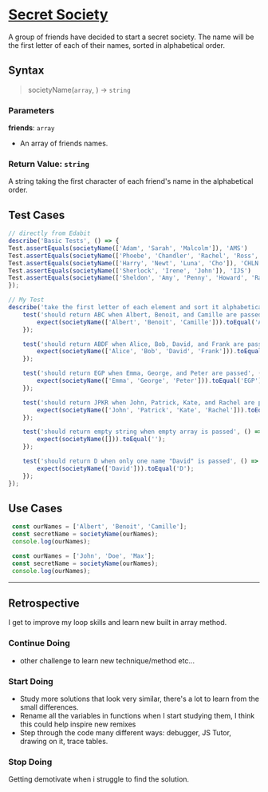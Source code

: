 # [Secret Society](https://edabit.com/challenge/zQm9YZTTFPhNtYjDr)

A group of friends have decided to start a secret society. 
The name will be the first letter of each of their names, 
sorted in alphabetical order.

## Syntax

> societyName(`array`, ) -> `string`

### Parameters

**friends**: `array`

- An array of friends names.

### Return Value: `string`

A string taking the first character of each friend's name in the alphabetical order.

## Test Cases

```js
// directly from Edabit
describe('Basic Tests', () => {
Test.assertEquals(societyName(['Adam', 'Sarah', 'Malcolm']), 'AMS')
Test.assertEquals(societyName(['Phoebe', 'Chandler', 'Rachel', 'Ross', 'Monica', 'Joey']), 'CJMPRR')
Test.assertEquals(societyName(['Harry', 'Newt', 'Luna', 'Cho']), 'CHLN')
Test.assertEquals(societyName(['Sherlock', 'Irene', 'John']), 'IJS')
Test.assertEquals(societyName(['Sheldon', 'Amy', 'Penny', 'Howard', 'Raj']), 'AHPRS')
});

// My Test
describe('take the first letter of each element and sort it alphabetically', () => {
    test('should return ABC when Albert, Benoit, and Camille are passed', () => {
        expect(societyName(['Albert', 'Benoit', 'Camille'])).toEqual('ABC');
    });

    test('should return ABDF when Alice, Bob, David, and Frank are passed', () => {
        expect(societyName(['Alice', 'Bob', 'David', 'Frank'])).toEqual('ABDF');
    });

    test('should return EGP when Emma, George, and Peter are passed', () => {
        expect(societyName(['Emma', 'George', 'Peter'])).toEqual('EGP');
    });

    test('should return JPKR when John, Patrick, Kate, and Rachel are passed', () => {
        expect(societyName(['John', 'Patrick', 'Kate', 'Rachel'])).toEqual('JKPR');
    });

    test('should return empty string when empty array is passed', () => {
        expect(societyName([])).toEqual('');
    });

    test('should return D when only one name "David" is passed', () => {
        expect(societyName(['David'])).toEqual('D');
    });
});
```


## Use Cases

```js
 const ourNames = ['Albert', 'Benoit', 'Camille'];
 const secretName = societyName(ourNames);
 console.log(ourNames);
```
```js
 const ourNames = ['John', 'Doe', 'Max'];
 const secretName = societyName(ourNames);
 console.log(ourNames);
```

---

## Retrospective

I get to improve my loop skills and learn new built in 
array method.

### Continue Doing

- other challenge to learn new technique/method etc...

### Start Doing

- Study more solutions that look very similar, there's a lot to learn from the
  small differences.
- Rename all the variables in functions when I start studying them, I think this
  could help inspire new remixes
- Step through the code many different ways: debugger, JS Tutor, drawing on it,
  trace tables.

### Stop Doing

Getting demotivate when i struggle to find the solution.
